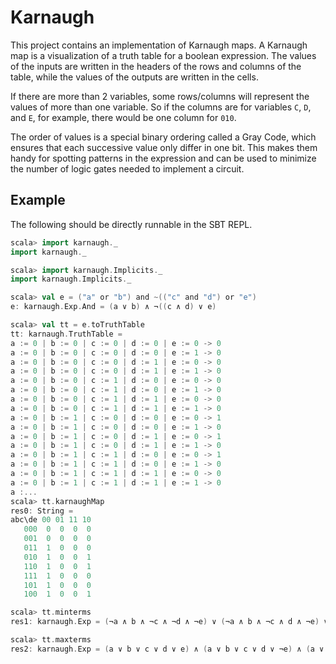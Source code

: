 # Karnaugh

This project contains an implementation of Karnaugh maps. A Karnaugh map is a
visualization of a truth table for a boolean expression. The values of the
inputs are written in the headers of the rows and columns of the table, while
the values of the outputs are written in the cells.

If there are more than 2 variables, some rows/columns will represent the values
of more than one variable. So if the columns are for variables `C`, `D`, and
`E`, for example, there would be one column for `010`.

The order of values is a special binary ordering called a Gray Code, which
ensures that each successive value only differ in one bit. This makes them handy
for spotting patterns in the expression and can be used to minimize the number
of logic gates needed to implement a circuit.

## Example

The following should be directly runnable in the SBT REPL.

```scala
scala> import karnaugh._
import karnaugh._

scala> import karnaugh.Implicits._
import karnaugh.Implicits._

scala> val e = ("a" or "b") and ~(("c" and "d") or "e")
e: karnaugh.Exp.And = (a ∨ b) ∧ ¬((c ∧ d) ∨ e)

scala> val tt = e.toTruthTable
tt: karnaugh.TruthTable =
a := 0 | b := 0 | c := 0 | d := 0 | e := 0 -> 0
a := 0 | b := 0 | c := 0 | d := 0 | e := 1 -> 0
a := 0 | b := 0 | c := 0 | d := 1 | e := 0 -> 0
a := 0 | b := 0 | c := 0 | d := 1 | e := 1 -> 0
a := 0 | b := 0 | c := 1 | d := 0 | e := 0 -> 0
a := 0 | b := 0 | c := 1 | d := 0 | e := 1 -> 0
a := 0 | b := 0 | c := 1 | d := 1 | e := 0 -> 0
a := 0 | b := 0 | c := 1 | d := 1 | e := 1 -> 0
a := 0 | b := 1 | c := 0 | d := 0 | e := 0 -> 1
a := 0 | b := 1 | c := 0 | d := 0 | e := 1 -> 0
a := 0 | b := 1 | c := 0 | d := 1 | e := 0 -> 1
a := 0 | b := 1 | c := 0 | d := 1 | e := 1 -> 0
a := 0 | b := 1 | c := 1 | d := 0 | e := 0 -> 1
a := 0 | b := 1 | c := 1 | d := 0 | e := 1 -> 0
a := 0 | b := 1 | c := 1 | d := 1 | e := 0 -> 0
a := 0 | b := 1 | c := 1 | d := 1 | e := 1 -> 0
a :...
scala> tt.karnaughMap
res0: String =
abc\de 00 01 11 10
   000  0  0  0  0
   001  0  0  0  0
   011  1  0  0  0
   010  1  0  0  1
   110  1  0  0  1
   111  1  0  0  0
   101  1  0  0  0
   100  1  0  0  1

scala> tt.minterms
res1: karnaugh.Exp = (¬a ∧ b ∧ ¬c ∧ ¬d ∧ ¬e) ∨ (¬a ∧ b ∧ ¬c ∧ d ∧ ¬e) ∨ (¬a ∧ b ∧ c ∧ ¬d ∧ ¬e) ∨ (a ∧ ¬b ∧ ¬c ∧ ¬d ∧ ¬e) ∨ (a ∧ ¬b ∧ ¬c ∧ d ∧ ¬e) ∨ (a ∧ ¬b ∧ c ∧ ¬d ∧ ¬e) ∨ (a ∧ b ∧ ¬c ∧ ¬d ∧ ¬e) ∨ (a ∧ b ∧ ¬c ∧ d ∧ ¬e) ∨ (a ∧ b ∧ c ∧ ¬d ∧ ¬e)

scala> tt.maxterms
res2: karnaugh.Exp = (a ∨ b ∨ c ∨ d ∨ e) ∧ (a ∨ b ∨ c ∨ d ∨ ¬e) ∧ (a ∨ b ∨ c ∨ ¬d ∨ e) ∧ (a ∨ b ∨ c ∨ ¬d ∨ ¬e) ∧ (a ∨ b ∨ ¬c ∨ d ∨ e) ∧ (a ∨ b ∨ ¬c ∨ d ∨ ¬e) ∧ (a ∨ b ∨ ¬c ∨ ¬d ∨ e) ∧ (a ∨ b ∨ ¬c ∨ ¬d ∨ ¬e) ∧ (a ∨ ¬b ∨ c ∨ d ∨ ¬e) ∧ (a ∨ ¬b ∨ c ∨ ¬d ∨ ¬e) ∧ (a ∨ ¬b ∨ ¬c ∨ d ∨ ¬e) ∧ (a ∨ ¬b ∨ ¬c ∨ ¬d ∨ e) ∧ (a ∨ ¬b ∨ ¬c ∨ ¬d ∨ ¬e) ∧ (¬a ∨ b ∨ c ∨ d ∨ ¬e) ∧ (¬a ∨ b ∨ c ∨ ¬d ∨ ¬e) ∧ (¬a ∨ b ∨ ¬c ∨ d ∨ ¬e) ∧ (¬a ∨ b ∨ ¬c ∨ ¬d ∨ e) ∧ (¬a ∨ b ∨ ¬c ∨ ¬d ∨ ¬e) ∧ (¬a ∨ ¬b ∨ c ∨ d ∨ ¬e) ∧ (¬a ∨ ¬b ∨ c ∨ ¬d ∨ ¬e) ∧ (¬a ∨ ¬b ∨ ¬c ∨ d ∨ ¬e) ∧ (¬a ∨ ¬b ∨ ¬c ∨ ¬d ∨ e) ∧ (¬a ∨ ¬b ∨ ¬c ∨ ¬d ∨ ¬e)

```

